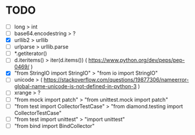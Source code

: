 # TODO

- [ ] long > int
- [ ] base64.encodestring > ?
- [x] urllib2 > urllib
- [ ] urlparse > urllib.parse
- [ ] *.getiterator()
- [ ] d.iteritems() > iter(d.items()) ( https://www.python.org/dev/peps/pep-0469/ )
- [x] "from StringIO import StringIO" > "from io import StringIO"
- [ ] unicode > ( https://stackoverflow.com/questions/19877306/nameerror-global-name-unicode-is-not-defined-in-python-3 )
- [ ] xrange > ?
- [ ] "from mock import patch" > "from unittest.mock import patch"
- [ ] "from test import CollectorTestCase" > "from diamond.testing import CollectorTestCase"
- [ ] "from test import unittest" > "import unittest"
- [ ] "from bind import BindCollector"
